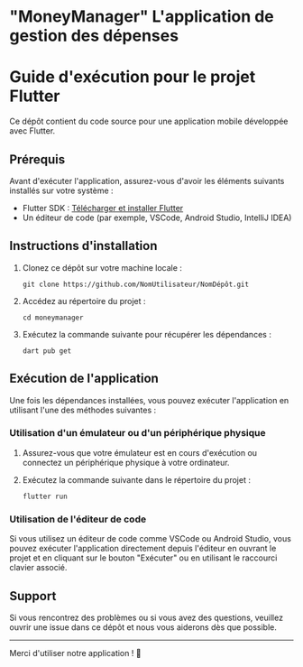 # "MoneyManager"  L'application de gestion des dépenses 

# Guide d'exécution pour le projet Flutter

Ce dépôt contient du code source pour une application mobile développée avec Flutter.

## Prérequis

Avant d'exécuter l'application, assurez-vous d'avoir les éléments suivants installés sur votre système :

- Flutter SDK : [Télécharger et installer Flutter](https://flutter.dev/docs/get-started/install)
- Un éditeur de code (par exemple, VSCode, Android Studio, IntelliJ IDEA)

## Instructions d'installation

1. Clonez ce dépôt sur votre machine locale :

    ```
    git clone https://github.com/NomUtilisateur/NomDépôt.git
    ```

2. Accédez au répertoire du projet :

    ```
    cd moneymanager
    ```

3. Exécutez la commande suivante pour récupérer les dépendances :

    ```
    dart pub get
    ```

## Exécution de l'application

Une fois les dépendances installées, vous pouvez exécuter l'application en utilisant l'une des méthodes suivantes :

### Utilisation d'un émulateur ou d'un périphérique physique

1. Assurez-vous que votre émulateur est en cours d'exécution ou connectez un périphérique physique à votre ordinateur.

2. Exécutez la commande suivante dans le répertoire du projet :

    ```
    flutter run
    ```

### Utilisation de l'éditeur de code

Si vous utilisez un éditeur de code comme VSCode ou Android Studio, vous pouvez exécuter l'application directement depuis l'éditeur en ouvrant le projet et en cliquant sur le bouton "Exécuter" ou en utilisant le raccourci clavier associé.

<!-- ## Contribution

Les contributions sont les bienvenues ! N'hésitez pas à ouvrir une issue ou à soumettre une pull request pour suggérer des améliorations ou des correctifs. -->

## Support

Si vous rencontrez des problèmes ou si vous avez des questions, veuillez ouvrir une issue dans ce dépôt et nous vous aiderons dès que possible.

---

Merci d'utiliser notre application ! 🚀